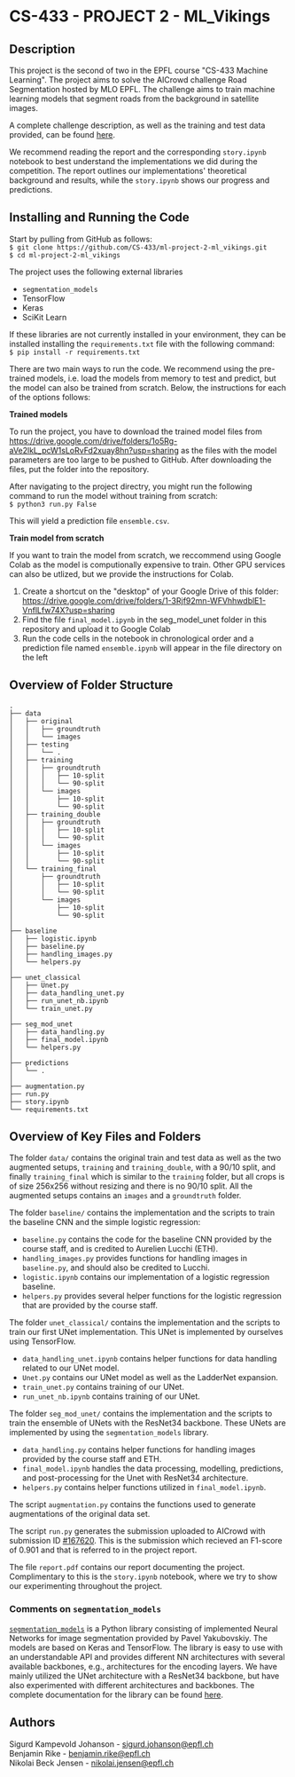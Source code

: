 # CS-433 - PROJECT 2 - ML_Vikings

## Description

This project is the second of two in the EPFL course "CS-433 Machine Learning". The project aims to solve the AICrowd challenge Road Segmentation hosted by MLO EPFL. The challenge aims to train machine learning models that segment roads from the background in satellite images.

A complete challenge description, as well as the training and test data provided, can be found [here](https://www.aicrowd.com/challenges/epfl-ml-road-segmentation).

We recommend reading the report and the corresponding `story.ipynb` notebook to best understand the implementations we did during the competition. The report outlines our implementations' theoretical background and results, while the `story.ipynb` shows our progress and predictions.

## Installing and Running the Code

Start by pulling from GitHub as follows:\
`$ git clone https://github.com/CS-433/ml-project-2-ml_vikings.git` \
`$ cd ml-project-2-ml_vikings`

The project uses the following external libraries

- `segmentation_models`
- TensorFlow
- Keras
- SciKit Learn

If these libraries are not currently installed in your environment, they can be installed installing the `requirements.txt` file with the following command:\
`$ pip install -r requirements.txt`

There are two main ways to run the code. We recommend using the pre-trained models, i.e. load the models from memory to test and predict, but the model can also be trained from scratch. Below, the instructions for each of the options follows:

**Trained models**

To run the project, you have to download the trained model files from https://drive.google.com/drive/folders/1o5Rg-aVe2lkL_pcW1sLoRvFd2xuay8hn?usp=sharing as the files with the model parameters are too large to be pushed to GitHub. After downloading the files, put the folder into the repository.

After navigating to the project directry, you might run the following command to run the model without training from scratch:\
`$ python3 run.py False`

This will yield a prediction file `ensemble.csv`.

**Train model from scratch**

If you want to train the model from scratch, we reccommend using Google Colab as the model is computionally expensive to train. Other GPU services can also be utlized, but we provide the instructions for Colab.

1. Create a shortcut on the "desktop" of your Google Drive of this folder: https://drive.google.com/drive/folders/1-3Rjf92mn-WFVhhwdblE1-VnflLfw74X?usp=sharing
2. Find the file `final_model.ipynb` in the seg_model_unet folder in this repository and upload it to Google Colab
3. Run the code cells in the notebook in chronological order and a prediction file named `ensemble.ipynb` will appear in the file directory on the left

## Overview of Folder Structure

```
.
├── data
│   ├── original
│   │   ├── groundtruth
│   │   └── images
│   ├── testing
│   │   └── .
│   ├── training
│   │   ├── groundtruth
│   │   │   ├── 10-split
│   │   │   └── 90-split
│   │   └── images
│   │       ├── 10-split
│   │       └── 90-split
│   ├── training_double
│   │   ├── groundtruth
│   │   │   ├── 10-split
│   │   │   └── 90-split
│   │   └── images
│   │       ├── 10-split
│   │       └── 90-split
│   └── training_final
│       ├── groundtruth
│       │   ├── 10-split
│       │   └── 90-split
│       └── images
│           ├── 10-split
│           └── 90-split
│
├── baseline
│   ├── logistic.ipynb
│   ├── baseline.py
│   ├── handling_images.py
│   └── helpers.py
│
├── unet_classical
│   ├── Unet.py
│   ├── data_handling_unet.py
│   ├── run_unet_nb.ipynb
│   └── train_unet.py
│
├── seg_mod_unet
│   ├── data_handling.py
│   ├── final_model.ipynb
│   └── helpers.py
│
├── predictions
│   └── .
│
├── augmentation.py
├── run.py
├── story.ipynb
└── requirements.txt
```

## Overview of Key Files and Folders

The folder `data/` contains the original train and test data as well as the two augmented setups, `training` and `training_double`, with a 90/10 split, and finally `training_final` which is similar to the `training` folder, but all crops is of size 256x256 without resizing and there is no 90/10 split. All the augmented setups contains an `images` and a `groundtruth` folder.

The folder `baseline/` contains the implementation and the scripts to train the baseline CNN and the simple logistic regression:
* `baseline.py` contains the code for the baseline CNN provided by the course staff, and is credited to Aurelien Lucchi (ETH).
* `handling_images.py` provides functions for handling images in `baseline.py`, and should also be credited to Lucchi.
* `logistic.ipynb` contains our implementation of a logistic regression baseline.
* `helpers.py` provides several helper functions for the logistic regression that are provided by the course staff.

The folder `unet_classical/` contains the implementation and the scripts to train our first UNet implementation. This UNet is implemented by ourselves using TensorFlow.
* `data_handling_unet.ipynb` contains helper functions for data handling related to our UNet model.
* `Unet.py` contains our UNet model as well as the LadderNet expansion.
* `train_unet.py` contains training of our UNet.
* `run_unet_nb.ipynb` contains training of our UNet.

The folder `seg_mod_unet/` contains the implementation and the scripts to train the ensemble of UNets with the ResNet34 backbone. These UNets are implemented by using the `segmentation_models` library.
* `data_handling.py` contains helper functions for handling images provided by the course staff and ETH.
* `final_model.ipynb` handles the data processing, modelling, predictions, and post-processing for the Unet with ResNet34 architecture.
* `helpers.py` contains helper functions utilized in `final_model.ipynb`.

The script `augmentation.py` contains the functions used to generate augmentations of the original data set.

The script `run.py` generates the submission uploaded to AICrowd with submission ID [#167620](https://www.aicrowd.com/challenges/epfl-ml-road-segmentation/submissions/167620). This is the submission which recieved an F1-score of 0.901 and that is referred to in the project report.

The file `report.pdf` contains our report documenting the project. Complimentary to this is the `story.ipynb` notebook, where we try to show our experimenting throughout the project.

### Comments on `segmentation_models`

[`segmentation_models`](https://github.com/qubvel/segmentation_models) is a Python library consisting of implemented Neural Networks for image segmentation provided by Pavel Yakubovskiy. The models are based on Keras and TensorFlow. The library is easy to use with an understandable API and provides different NN architectures with several available backbones, e.g., architectures for the encoding layers. We have mainly utilized the UNet architecture with a ResNet34 backbone, but have also experimented with different architectures and backbones. The complete documentation for the library can be found [here](https://segmentation-models.readthedocs.io/en/latest/index.html).

## Authors

Sigurd Kampevold Johanson - sigurd.johanson@epfl.ch\
Benjamin Rike - benjamin.rike@epfl.ch\
Nikolai Beck Jensen - nikolai.jensen@epfl.ch
